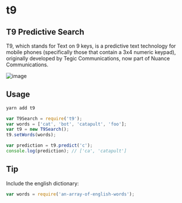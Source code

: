 # t9
## T9 Predictive Search

T9, which stands for Text on 9 keys, is a predictive text technology for mobile phones (specifically those that contain a 3x4 numeric keypad), originally developed by Tegic Communications, now part of Nuance Communications.

![image](https://cloud.githubusercontent.com/assets/744973/22902804/2e864798-f1eb-11e6-9470-14bbab9f40c9.png)

## Usage
```sh
yarn add t9
```

```js
var T9Search = require('t9');
var words = ['cat', 'bot', 'catapult', 'foo'];
var t9 = new T9Search();
t9.setWords(words);

var prediction = t9.predict('c');
console.log(prediction); // ['ca', 'catapult']
```

## Tip

Include the english dictionary:
```js
var words = require('an-array-of-english-words');
```
